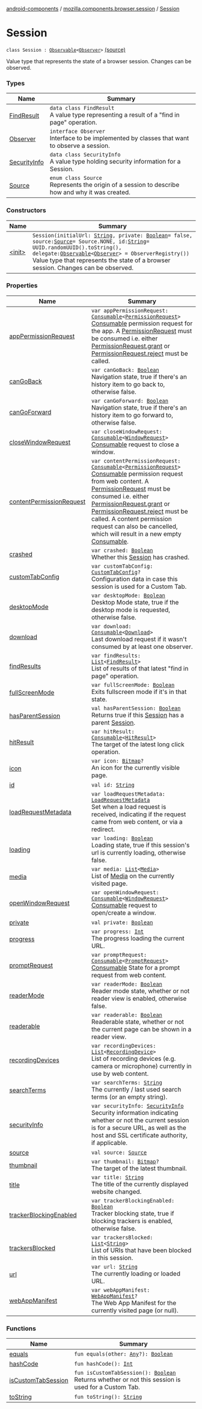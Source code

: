 [android-components](../../index.md) / [mozilla.components.browser.session](../index.md) / [Session](./index.md)

# Session

`class Session : `[`Observable`](../../mozilla.components.support.base.observer/-observable/index.md)`<`[`Observer`](-observer/index.md)`>` [(source)](https://github.com/mozilla-mobile/android-components/blob/master/components/browser/session/src/main/java/mozilla/components/browser/session/Session.kt#L29)

Value type that represents the state of a browser session. Changes can be observed.

### Types

| Name | Summary |
|---|---|
| [FindResult](-find-result/index.md) | `data class FindResult`<br>A value type representing a result of a "find in page" operation. |
| [Observer](-observer/index.md) | `interface Observer`<br>Interface to be implemented by classes that want to observe a session. |
| [SecurityInfo](-security-info/index.md) | `data class SecurityInfo`<br>A value type holding security information for a Session. |
| [Source](-source/index.md) | `enum class Source`<br>Represents the origin of a session to describe how and why it was created. |

### Constructors

| Name | Summary |
|---|---|
| [&lt;init&gt;](-init-.md) | `Session(initialUrl: `[`String`](https://kotlinlang.org/api/latest/jvm/stdlib/kotlin/-string/index.html)`, private: `[`Boolean`](https://kotlinlang.org/api/latest/jvm/stdlib/kotlin/-boolean/index.html)` = false, source: `[`Source`](-source/index.md)` = Source.NONE, id: `[`String`](https://kotlinlang.org/api/latest/jvm/stdlib/kotlin/-string/index.html)` = UUID.randomUUID().toString(), delegate: `[`Observable`](../../mozilla.components.support.base.observer/-observable/index.md)`<`[`Observer`](-observer/index.md)`> = ObserverRegistry())`<br>Value type that represents the state of a browser session. Changes can be observed. |

### Properties

| Name | Summary |
|---|---|
| [appPermissionRequest](app-permission-request.md) | `var appPermissionRequest: `[`Consumable`](../../mozilla.components.support.base.observer/-consumable/index.md)`<`[`PermissionRequest`](../../mozilla.components.concept.engine.permission/-permission-request/index.md)`>`<br>[Consumable](../../mozilla.components.support.base.observer/-consumable/index.md) permission request for the app. A [PermissionRequest](../../mozilla.components.concept.engine.permission/-permission-request/index.md) must be consumed i.e. either [PermissionRequest.grant](../../mozilla.components.concept.engine.permission/-permission-request/grant.md) or [PermissionRequest.reject](../../mozilla.components.concept.engine.permission/-permission-request/reject.md) must be called. |
| [canGoBack](can-go-back.md) | `var canGoBack: `[`Boolean`](https://kotlinlang.org/api/latest/jvm/stdlib/kotlin/-boolean/index.html)<br>Navigation state, true if there's an history item to go back to, otherwise false. |
| [canGoForward](can-go-forward.md) | `var canGoForward: `[`Boolean`](https://kotlinlang.org/api/latest/jvm/stdlib/kotlin/-boolean/index.html)<br>Navigation state, true if there's an history item to go forward to, otherwise false. |
| [closeWindowRequest](close-window-request.md) | `var closeWindowRequest: `[`Consumable`](../../mozilla.components.support.base.observer/-consumable/index.md)`<`[`WindowRequest`](../../mozilla.components.concept.engine.window/-window-request/index.md)`>`<br>[Consumable](../../mozilla.components.support.base.observer/-consumable/index.md) request to close a window. |
| [contentPermissionRequest](content-permission-request.md) | `var contentPermissionRequest: `[`Consumable`](../../mozilla.components.support.base.observer/-consumable/index.md)`<`[`PermissionRequest`](../../mozilla.components.concept.engine.permission/-permission-request/index.md)`>`<br>[Consumable](../../mozilla.components.support.base.observer/-consumable/index.md) permission request from web content. A [PermissionRequest](../../mozilla.components.concept.engine.permission/-permission-request/index.md) must be consumed i.e. either [PermissionRequest.grant](../../mozilla.components.concept.engine.permission/-permission-request/grant.md) or [PermissionRequest.reject](../../mozilla.components.concept.engine.permission/-permission-request/reject.md) must be called. A content permission request can also be cancelled, which will result in a new empty [Consumable](../../mozilla.components.support.base.observer/-consumable/index.md). |
| [crashed](crashed.md) | `var crashed: `[`Boolean`](https://kotlinlang.org/api/latest/jvm/stdlib/kotlin/-boolean/index.html)<br>Whether this [Session](./index.md) has crashed. |
| [customTabConfig](custom-tab-config.md) | `var customTabConfig: `[`CustomTabConfig`](../../mozilla.components.browser.session.tab/-custom-tab-config/index.md)`?`<br>Configuration data in case this session is used for a Custom Tab. |
| [desktopMode](desktop-mode.md) | `var desktopMode: `[`Boolean`](https://kotlinlang.org/api/latest/jvm/stdlib/kotlin/-boolean/index.html)<br>Desktop Mode state, true if the desktop mode is requested, otherwise false. |
| [download](download.md) | `var download: `[`Consumable`](../../mozilla.components.support.base.observer/-consumable/index.md)`<`[`Download`](../-download/index.md)`>`<br>Last download request if it wasn't consumed by at least one observer. |
| [findResults](find-results.md) | `var findResults: `[`List`](https://kotlinlang.org/api/latest/jvm/stdlib/kotlin.collections/-list/index.html)`<`[`FindResult`](-find-result/index.md)`>`<br>List of results of that latest "find in page" operation. |
| [fullScreenMode](full-screen-mode.md) | `var fullScreenMode: `[`Boolean`](https://kotlinlang.org/api/latest/jvm/stdlib/kotlin/-boolean/index.html)<br>Exits fullscreen mode if it's in that state. |
| [hasParentSession](has-parent-session.md) | `val hasParentSession: `[`Boolean`](https://kotlinlang.org/api/latest/jvm/stdlib/kotlin/-boolean/index.html)<br>Returns true if this [Session](./index.md) has a parent [Session](./index.md). |
| [hitResult](hit-result.md) | `var hitResult: `[`Consumable`](../../mozilla.components.support.base.observer/-consumable/index.md)`<`[`HitResult`](../../mozilla.components.concept.engine/-hit-result/index.md)`>`<br>The target of the latest long click operation. |
| [icon](icon.md) | `var icon: `[`Bitmap`](https://developer.android.com/reference/android/graphics/Bitmap.html)`?`<br>An icon for the currently visible page. |
| [id](id.md) | `val id: `[`String`](https://kotlinlang.org/api/latest/jvm/stdlib/kotlin/-string/index.html) |
| [loadRequestMetadata](load-request-metadata.md) | `var loadRequestMetadata: `[`LoadRequestMetadata`](../../mozilla.components.browser.session.engine.request/-load-request-metadata/index.md)<br>Set when a load request is received, indicating if the request came from web content, or via a redirect. |
| [loading](loading.md) | `var loading: `[`Boolean`](https://kotlinlang.org/api/latest/jvm/stdlib/kotlin/-boolean/index.html)<br>Loading state, true if this session's url is currently loading, otherwise false. |
| [media](media.md) | `var media: `[`List`](https://kotlinlang.org/api/latest/jvm/stdlib/kotlin.collections/-list/index.html)`<`[`Media`](../../mozilla.components.concept.engine.media/-media/index.md)`>`<br>List of [Media](../../mozilla.components.concept.engine.media/-media/index.md) on the currently visited page. |
| [openWindowRequest](open-window-request.md) | `var openWindowRequest: `[`Consumable`](../../mozilla.components.support.base.observer/-consumable/index.md)`<`[`WindowRequest`](../../mozilla.components.concept.engine.window/-window-request/index.md)`>`<br>[Consumable](../../mozilla.components.support.base.observer/-consumable/index.md) request to open/create a window. |
| [private](private.md) | `val private: `[`Boolean`](https://kotlinlang.org/api/latest/jvm/stdlib/kotlin/-boolean/index.html) |
| [progress](progress.md) | `var progress: `[`Int`](https://kotlinlang.org/api/latest/jvm/stdlib/kotlin/-int/index.html)<br>The progress loading the current URL. |
| [promptRequest](prompt-request.md) | `var promptRequest: `[`Consumable`](../../mozilla.components.support.base.observer/-consumable/index.md)`<`[`PromptRequest`](../../mozilla.components.concept.engine.prompt/-prompt-request/index.md)`>`<br>[Consumable](../../mozilla.components.support.base.observer/-consumable/index.md) State for a prompt request from web content. |
| [readerMode](reader-mode.md) | `var readerMode: `[`Boolean`](https://kotlinlang.org/api/latest/jvm/stdlib/kotlin/-boolean/index.html)<br>Reader mode state, whether or not reader view is enabled, otherwise false. |
| [readerable](readerable.md) | `var readerable: `[`Boolean`](https://kotlinlang.org/api/latest/jvm/stdlib/kotlin/-boolean/index.html)<br>Readerable state, whether or not the current page can be shown in a reader view. |
| [recordingDevices](recording-devices.md) | `var recordingDevices: `[`List`](https://kotlinlang.org/api/latest/jvm/stdlib/kotlin.collections/-list/index.html)`<`[`RecordingDevice`](../../mozilla.components.concept.engine.media/-recording-device/index.md)`>`<br>List of recording devices (e.g. camera or microphone) currently in use by web content. |
| [searchTerms](search-terms.md) | `var searchTerms: `[`String`](https://kotlinlang.org/api/latest/jvm/stdlib/kotlin/-string/index.html)<br>The currently / last used search terms (or an empty string). |
| [securityInfo](security-info.md) | `var securityInfo: `[`SecurityInfo`](-security-info/index.md)<br>Security information indicating whether or not the current session is for a secure URL, as well as the host and SSL certificate authority, if applicable. |
| [source](source.md) | `val source: `[`Source`](-source/index.md) |
| [thumbnail](thumbnail.md) | `var thumbnail: `[`Bitmap`](https://developer.android.com/reference/android/graphics/Bitmap.html)`?`<br>The target of the latest thumbnail. |
| [title](title.md) | `var title: `[`String`](https://kotlinlang.org/api/latest/jvm/stdlib/kotlin/-string/index.html)<br>The title of the currently displayed website changed. |
| [trackerBlockingEnabled](tracker-blocking-enabled.md) | `var trackerBlockingEnabled: `[`Boolean`](https://kotlinlang.org/api/latest/jvm/stdlib/kotlin/-boolean/index.html)<br>Tracker blocking state, true if blocking trackers is enabled, otherwise false. |
| [trackersBlocked](trackers-blocked.md) | `var trackersBlocked: `[`List`](https://kotlinlang.org/api/latest/jvm/stdlib/kotlin.collections/-list/index.html)`<`[`String`](https://kotlinlang.org/api/latest/jvm/stdlib/kotlin/-string/index.html)`>`<br>List of URIs that have been blocked in this session. |
| [url](url.md) | `var url: `[`String`](https://kotlinlang.org/api/latest/jvm/stdlib/kotlin/-string/index.html)<br>The currently loading or loaded URL. |
| [webAppManifest](web-app-manifest.md) | `var webAppManifest: `[`WebAppManifest`](../../mozilla.components.concept.engine.manifest/-web-app-manifest/index.md)`?`<br>The Web App Manifest for the currently visited page (or null). |

### Functions

| Name | Summary |
|---|---|
| [equals](equals.md) | `fun equals(other: `[`Any`](https://kotlinlang.org/api/latest/jvm/stdlib/kotlin/-any/index.html)`?): `[`Boolean`](https://kotlinlang.org/api/latest/jvm/stdlib/kotlin/-boolean/index.html) |
| [hashCode](hash-code.md) | `fun hashCode(): `[`Int`](https://kotlinlang.org/api/latest/jvm/stdlib/kotlin/-int/index.html) |
| [isCustomTabSession](is-custom-tab-session.md) | `fun isCustomTabSession(): `[`Boolean`](https://kotlinlang.org/api/latest/jvm/stdlib/kotlin/-boolean/index.html)<br>Returns whether or not this session is used for a Custom Tab. |
| [toString](to-string.md) | `fun toString(): `[`String`](https://kotlinlang.org/api/latest/jvm/stdlib/kotlin/-string/index.html) |
